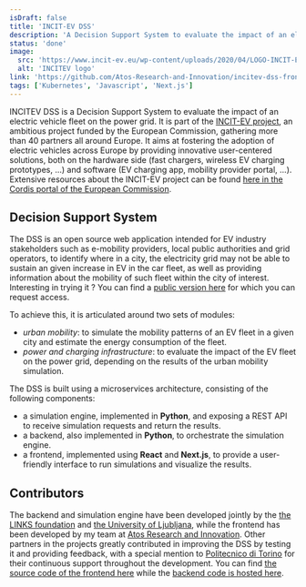```yaml
---
isDraft: false
title: 'INCIT-EV DSS'
description: 'A Decision Support System to evaluate the impact of an electric vehicle fleet on the power grid'
status: 'done'
image:
  src: 'https://www.incit-ev.eu/wp-content/uploads/2020/04/LOGO-INCIT-EV_trans-e1587995833448.png'
  alt: 'INCITEV logo'
link: 'https://github.com/Atos-Research-and-Innovation/incitev-dss-frontend'
tags: ['Kubernetes', 'Javascript', 'Next.js']
---
```


INCITEV DSS is a Decision Support System to evaluate the impact of an electric vehicle fleet on the power grid. It is part of the [INCIT-EV project](https://www.incit-ev.eu/), an ambitious project funded by the European Commission, gathering more than 40 partners all around Europe. It aims at fostering the adoption of electric vehicles across Europe by providing innovative user-centered solutions, both on the hardware side (fast chargers, wireless EV charging prototypes, ...) and software (EV charging app, mobility provider portal, ...). Extensive resources about the INCIT-EV project can be found [here in the Cordis portal of the European Commission](https://cordis.europa.eu/project/id/875683/results).

## Decision Support System

The DSS is an open source web application intended for EV industry stakeholders such as e-mobility providers, local public authorities and grid operators, to identify where in a city, the electricity grid may not be able to sustain an given increase in EV in the car fleet, as well as providing information about the mobility of such fleet within the city of interest. Interesting in trying it ? You can find a [public version here](https://incitev.linksfoundation.com/intro) for which you can request access.

To achieve this, it is articulated around two sets of modules:

- _urban mobility_: to simulate the mobility patterns of an EV fleet in a given city and estimate the energy consumption of the fleet.
- _power and charging infrastructure_: to evaluate the impact of the EV fleet on the power grid, depending on the results of the urban mobility simulation.

The DSS is built using a microservices architecture, consisting of the following components:

- a simulation engine, implemented in **Python**, and exposing a REST API to receive simulation requests and return the results.
- a backend, also implemented in **Python**, to orchestrate the simulation engine.
- a frontend, implemented using **React** and **Next.js**, to provide a user-friendly interface to run simulations and visualize the results.

## Contributors

The backend and simulation engine have been developed jointly by the [the LINKS foundation](https://linksfoundation.com/en/) and [the University of Ljubljana](https://www.uni-lj.si/en), while the frontend has been developed by my team at [Atos Research and Innovation](https://eviden.com/). Other partners in the projects greatly contributed in improving the DSS by testing it and providing feedback, with a special mention to [Politecnico di Torino](https://www.polito.it/) for their continuous support throughout the development. You can find [the source code of the frontend here](https://github.com/Atos-Research-and-Innovation/incitev-dss-frontend) while the [backend code is hosted here](https://github.com/LINKS-FCC/INCIT-EV_DSS).
